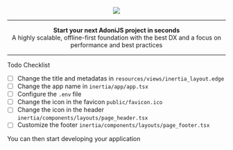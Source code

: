 <p align="center">
  <img src="https://github.com/shikigamistudio/boilerplate/assets/71392060/5a5ab7a2-5c90-43a8-a09c-026236f7f292">
</p>

---

<div align="center"><strong>Start your next AdoniJS project in seconds</strong></div>
<div align="center">A highly scalable, offline-first foundation with the best DX and a focus on performance and best practices</div>

---

Todo Checklist

- [ ] Change the title and metadatas in `resources/views/inertia_layout.edge`
- [ ] Change the app name in `inertia/app/app.tsx`
- [ ] Configure the `.env` file
- [ ] Change the icon in the favicon `public/favicon.ico`
- [ ] Change the icon in the header `inertia/components/layouts/page_header.tsx`
- [ ] Customize the footer `inertia/components/layouts/page_footer.tsx`

You can then start developing your application

